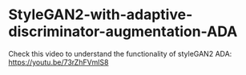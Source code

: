 # StyleGAN2-with-adaptive-discriminator-augmentation-ADA

Check this video to understand the functionality of styleGAN2 ADA:   https://youtu.be/73rZhFVmlS8
